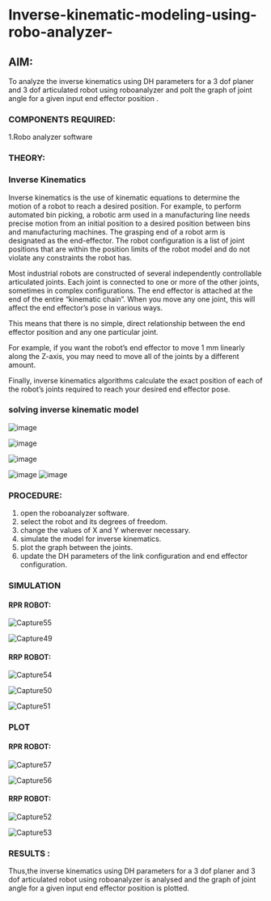 # Inverse-kinematic-modeling-using-robo-analyzer-

 
## AIM: 
To analyze the inverse kinematics using DH parameters for a 3 dof planer and 3 dof articulated robot using roboanalyzer and polt the graph of joint angle for a given  input end effector position .


### COMPONENTS REQUIRED:
1.Robo analyzer software  


### THEORY: 
  
### Inverse Kinematics
 

Inverse kinematics is the use of kinematic equations to determine the motion of a robot to reach a desired position. For example, to perform automated bin picking, a robotic arm used in a manufacturing line needs precise motion from an initial position to a desired position between bins and manufacturing machines. The grasping end of a robot arm is designated as the end-effector. The robot configuration is a list of joint positions that are within the position limits of the robot model and do not violate any constraints the robot has.

 Most industrial robots are constructed of several independently controllable articulated joints. Each joint is connected to one or more of the other joints, sometimes in complex configurations. The end effector is attached at the end of the entire “kinematic chain”. When you move any one joint, this will affect the end effector’s pose in various ways.

This means that there is no simple, direct relationship between the end effector position and any one particular joint.

For example, if you want the robot’s end effector to move 1 mm linearly along the Z-axis, you may need to move all of the joints by a different amount.

Finally, inverse kinematics algorithms calculate the exact position of each of the robot’s joints required to reach your desired end effector pose.

### solving inverse kinematic model 
![image](https://user-images.githubusercontent.com/36288975/170622829-3fe97ef7-8ef1-44af-afae-b0954871aa0c.png)


![image](https://user-images.githubusercontent.com/36288975/170622902-f48fd9c7-f2ec-4fd5-904b-ea51be8298c3.png)

![image](https://user-images.githubusercontent.com/36288975/170622934-a3fd7f77-7eb2-4408-b66d-d6e3adbd1f99.png)

![image](https://user-images.githubusercontent.com/36288975/170622982-9c4d8b23-1563-4e17-9616-87bcc4f4501d.png)
![image](https://user-images.githubusercontent.com/36288975/170623020-f27efc12-bb58-4f62-840d-af544ac6689e.png)

### PROCEDURE:

1. open the roboanalyzer software.
2. select the robot and its degrees of freedom.
3. change the values of X and Y wherever necessary.
4. simulate the model for inverse kinematics.
5. plot the graph between the joints.
6. update the DH parameters of the link configuration and end effector configuration.

### SIMULATION 
 
 #### RPR ROBOT:
![Capture55](https://user-images.githubusercontent.com/75234588/170752418-c67eb75f-b86b-4239-bec5-5038f98ef168.PNG)


![Capture49](https://user-images.githubusercontent.com/75234588/170745733-b77491aa-53a1-44be-8a6b-bd6f47b1be2a.PNG)



  #### RRP ROBOT:
  
  ![Capture54](https://user-images.githubusercontent.com/75234588/170747712-ab1e9848-9222-4b9e-8df9-ab46127ef9f5.PNG)


![Capture50](https://user-images.githubusercontent.com/75234588/170747365-0231d81a-3f18-44a6-b8f1-6e922f0a9749.PNG)

![Capture51](https://user-images.githubusercontent.com/75234588/170747447-33b31aed-a8a0-4061-a65f-d5b1964c956e.PNG)


 ### PLOT 
 
  #### RPR ROBOT:
  
  ![Capture57](https://user-images.githubusercontent.com/75234588/170753678-75790efb-3658-4cda-84c3-c0a600e568a5.PNG)

  
![Capture56](https://user-images.githubusercontent.com/75234588/170753203-d2d8b058-7cc0-4bea-80f8-9b9e97f822b2.PNG)


  #### RRP ROBOT:
  
 ![Capture52](https://user-images.githubusercontent.com/75234588/170748234-f8d78c46-dcc7-4d03-9cab-e42ee7122e14.PNG)

![Capture53](https://user-images.githubusercontent.com/75234588/170748277-d03204f7-383f-4e02-84a1-33c40d738b67.PNG)

 

### RESULTS :  

Thus,the inverse kinematics using DH parameters for a 3 dof planer and 3 dof articulated robot using roboanalyzer is analysed and the graph of joint angle for a given  input end effector position is plotted.

